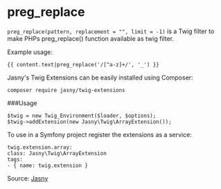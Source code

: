 # preg_replace

`preg_replace(pattern, replacement = "", limit = -1)` is a Twig filter to make PHPs preg_replace() function available as
twig filter. 

Example usage:

```twig
{{ content.text|preg_replace('/[^a-z]+/', '_') }}
```

Jasny's Twig Extensions can be easily installed using Composer:

```twig
composer require jasny/twig-extensions
```

###Usage

```twig
$twig = new Twig_Environment($loader, $options);
$twig->addExtension(new Jasny\Twig\ArrayExtension());
```

To use in a Symfony project register the extensions as a service:

```twig
twig.extension.array:
class: Jasny\Twig\ArrayExtension
tags:
- { name: twig.extension }
```

Source: [Jasny](https://github.com/jasny/twig-extensions)
